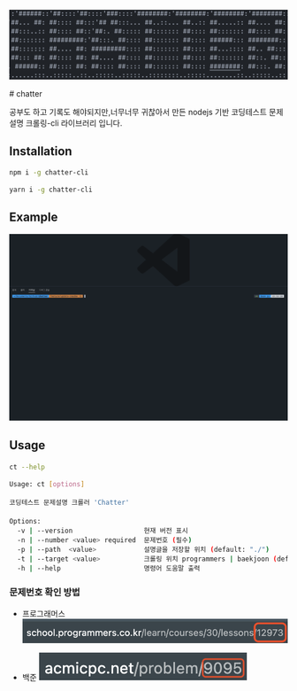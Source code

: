 <p align="center">
  <img src="/misc/readme/logo.png#gh-dark-mode-only" />
</p>
# chatter

공부도 하고 기록도 해야되지만,너무너무 귀찮아서 만든 nodejs 기반 코딩테스트 문제설명 크롤링-cli 라이브러리 입니다.

## Installation


```sh
npm i -g chatter-cli
```
```sh
yarn i -g chatter-cli
```

## Example

![output](/misc/readme/output.gif)

## Usage

```sh
ct --help
```

```sh
Usage: ct [options]

코딩테스트 문제설명 크롤러 'Chatter'

Options:
  -v | --version                  현재 버전 표시
  -n | --number <value> required  문제번호 (필수)
  -p | --path  <value>            설명글을 저장할 위치 (default: "./")
  -t | --target <value>           크롤링 위치 programmers | baekjoon (default: "programmers")
  -h | --help                     명령어 도움말 출력
```

### 문제번호 확인 방법
- 프로그래머스
![programmers](/misc/readme/programmers_example.png)

- 백준
![programmers](/misc/readme/baekjoon_example.png)
